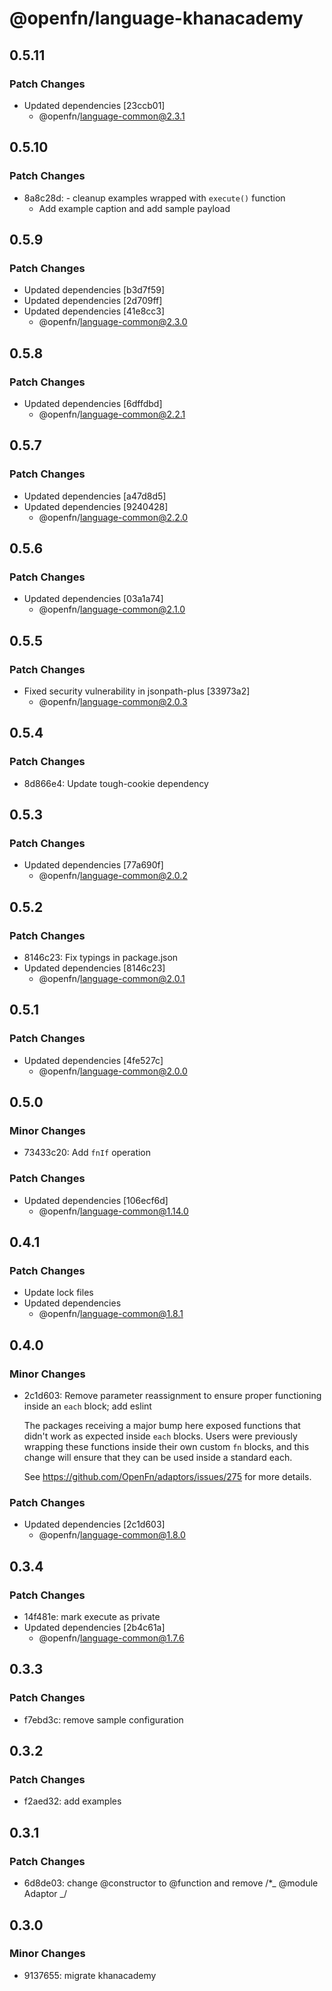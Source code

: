 # @openfn/language-khanacademy

## 0.5.11

### Patch Changes

- Updated dependencies [23ccb01]
  - @openfn/language-common@2.3.1

## 0.5.10

### Patch Changes

- 8a8c28d: - cleanup examples wrapped with `execute()` function
  - Add example caption and add sample payload

## 0.5.9

### Patch Changes

- Updated dependencies [b3d7f59]
- Updated dependencies [2d709ff]
- Updated dependencies [41e8cc3]
  - @openfn/language-common@2.3.0

## 0.5.8

### Patch Changes

- Updated dependencies [6dffdbd]
  - @openfn/language-common@2.2.1

## 0.5.7

### Patch Changes

- Updated dependencies [a47d8d5]
- Updated dependencies [9240428]
  - @openfn/language-common@2.2.0

## 0.5.6

### Patch Changes

- Updated dependencies [03a1a74]
  - @openfn/language-common@2.1.0

## 0.5.5

### Patch Changes

- Fixed security vulnerability in jsonpath-plus [33973a2]
  - @openfn/language-common@2.0.3

## 0.5.4

### Patch Changes

- 8d866e4: Update tough-cookie dependency

## 0.5.3

### Patch Changes

- Updated dependencies [77a690f]
  - @openfn/language-common@2.0.2

## 0.5.2

### Patch Changes

- 8146c23: Fix typings in package.json
- Updated dependencies [8146c23]
  - @openfn/language-common@2.0.1

## 0.5.1

### Patch Changes

- Updated dependencies [4fe527c]
  - @openfn/language-common@2.0.0

## 0.5.0

### Minor Changes

- 73433c20: Add `fnIf` operation

### Patch Changes

- Updated dependencies [106ecf6d]
  - @openfn/language-common@1.14.0

## 0.4.1

### Patch Changes

- Update lock files
- Updated dependencies
  - @openfn/language-common@1.8.1

## 0.4.0

### Minor Changes

- 2c1d603: Remove parameter reassignment to ensure proper functioning inside an
  `each` block; add eslint

  The packages receiving a major bump here exposed functions that didn't work as
  expected inside `each` blocks. Users were previously wrapping these functions
  inside their own custom `fn` blocks, and this change will ensure that they can
  be used inside a standard each.

  See https://github.com/OpenFn/adaptors/issues/275 for more details.

### Patch Changes

- Updated dependencies [2c1d603]
  - @openfn/language-common@1.8.0

## 0.3.4

### Patch Changes

- 14f481e: mark execute as private
- Updated dependencies [2b4c61a]
  - @openfn/language-common@1.7.6

## 0.3.3

### Patch Changes

- f7ebd3c: remove sample configuration

## 0.3.2

### Patch Changes

- f2aed32: add examples

## 0.3.1

### Patch Changes

- 6d8de03: change @constructor to @function and remove /\*_ @module Adaptor _/

## 0.3.0

### Minor Changes

- 9137655: migrate khanacademy
